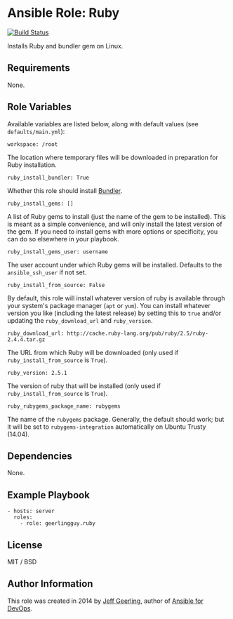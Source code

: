 # Ansible Role: Ruby

[![Build Status](https://travis-ci.org/geerlingguy/ansible-role-ruby.svg?branch=master)](https://travis-ci.org/geerlingguy/ansible-role-ruby)

Installs Ruby and bundler gem on Linux.

## Requirements

None.

## Role Variables

Available variables are listed below, along with default values (see `defaults/main.yml`):

    workspace: /root

The location where temporary files will be downloaded in preparation for Ruby installation.

    ruby_install_bundler: True

Whether this role should install [Bundler](http://bundler.io/).

    ruby_install_gems: []

A list of Ruby gems to install (just the name of the gem to be installed). This is meant as a simple convenience, and will only install the latest version of the gem. If you need to install gems with more options or specificity, you can do so elsewhere in your playbook.

    ruby_install_gems_user: username

The user account under which Ruby gems will be installed. Defaults to the `ansible_ssh_user` if not set.

    ruby_install_from_source: False

By default, this role will install whatever version of ruby is available through your system's package manager (`apt` or `yum`). You can install whatever version you like (including the latest release) by setting this to `true` and/or updating the `ruby_download_url` and `ruby_version`.

    ruby_download_url: http://cache.ruby-lang.org/pub/ruby/2.5/ruby-2.4.4.tar.gz

The URL from which Ruby will be downloaded (only used if `ruby_install_from_source` is `True`).

    ruby_version: 2.5.1

The version of ruby that will be installed (only used if `ruby_install_from_source` is `True`).

    ruby_rubygems_package_name: rubygems

The name of the `rubygems` package. Generally, the default should work; but it will be set to `rubygems-integration` automatically on Ubuntu Trusty (14.04).

## Dependencies

None.

## Example Playbook

    - hosts: server
      roles:
        - role: geerlingguy.ruby

## License

MIT / BSD

## Author Information

This role was created in 2014 by [Jeff Geerling](https://www.jeffgeerling.com/), author of [Ansible for DevOps](https://www.ansiblefordevops.com/).
